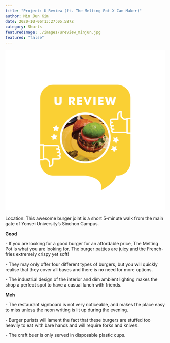 ```yaml
---
title: "Project: U Review (ft. The Melting Pot X Can Maker)"
author: Min Jun Kim
date: 2020-10-06T13:27:05.587Z
category: Shorts
featuredImage: ./images/ureview_minjun.jpg
featured: "false"
---
```

![u review](images/ureview_minjun.png)

Location: This awesome burger joint is a short 5-minute walk from the main gate of Yonsei University’s Sinchon Campus.

**Good**

\- If you are looking for a good burger for an affordable price, The Melting Pot is what you are looking for. The burger patties are juicy and the French-fries extremely crispy yet soft!

\- They may only offer four different types of burgers, but you will quickly realise that they cover all bases and there is no need for more options.

\- The industrial design of the interior and dim ambient lighting makes the shop a perfect spot to have a casual lunch with friends.

**Meh**

\- The restaurant signboard is not very noticeable, and makes the place easy to miss unless the neon writing is lit up during the evening.

\- Burger purists will lament the fact that these burgers are stuffed too heavily to eat with bare hands and will require forks and knives.

\- The craft beer is only served in disposable plastic cups.